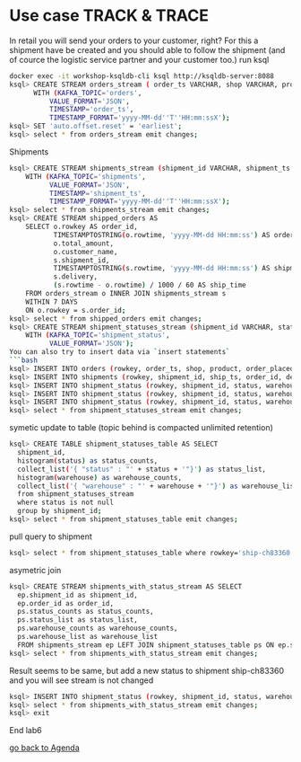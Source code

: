 # Use case TRACK & TRACE
In retail you will send your orders to your customer, right? For this a shipment have be created and you should able to follow the shipment (and of cource the logistic service partner and your customer too.)
run ksql
```bash
docker exec -it workshop-ksqldb-cli ksql http://ksqldb-server:8088
ksql> CREATE STREAM orders_stream ( order_ts VARCHAR, shop VARCHAR, product VARCHAR, order_placed VARCHAR, total_amount DOUBLE, customer_name VARCHAR)
      WITH (KAFKA_TOPIC='orders',
          VALUE_FORMAT='JSON',
          TIMESTAMP='order_ts',
          TIMESTAMP_FORMAT='yyyy-MM-dd''T''HH:mm:ssX');
ksql> SET 'auto.offset.reset' = 'earliest';
ksql> select * from orders_stream emit changes;
```
Shipments
```bash
ksql> CREATE STREAM shipments_stream (shipment_id VARCHAR, shipment_ts VARCHAR, order_id VARCHAR, delivery VARCHAR)
    WITH (KAFKA_TOPIC='shipments',
          VALUE_FORMAT='JSON',
          TIMESTAMP='shipment_ts',
          TIMESTAMP_FORMAT='yyyy-MM-dd''T''HH:mm:ssX');  
ksql> select * from shipments_stream emit changes;
ksql> CREATE STREAM shipped_orders AS
    SELECT o.rowkey AS order_id,
           TIMESTAMPTOSTRING(o.rowtime, 'yyyy-MM-dd HH:mm:ss') AS order_ts,
           o.total_amount,
           o.customer_name,
           s.shipment_id,
           TIMESTAMPTOSTRING(s.rowtime, 'yyyy-MM-dd HH:mm:ss') AS shipment_ts,
           s.delivery, 
           (s.rowtime - o.rowtime) / 1000 / 60 AS ship_time
    FROM orders_stream o INNER JOIN shipments_stream s
    WITHIN 7 DAYS
    ON o.rowkey = s.order_id;
ksql> select * from shipped_orders emit changes;
ksql> CREATE STREAM shipment_statuses_stream (shipment_id VARCHAR, status VARCHAR, warehouse VARCHAR)
    WITH (KAFKA_TOPIC='shipment_status',
          VALUE_FORMAT='JSON');
You can also try to insert data via `insert statements`
```bash
ksql> INSERT INTO orders (rowkey, order_ts, shop, product, order_placed, total_amount, customer_name) VALUES ("1", '2019-03-29T06:01:18Z', 'Otto', 'iPhoneX','Berlin', 133548.84, 'Mark Mustermann');
ksql> INSERT INTO shipments (rowkey, shipment_id, ship_ts, order_id, delivery) VALUES ('ship-ch83360','ship-ch83360', '2019-03-31T18:13:39Z', "1", 'UPS');
ksql> INSERT INTO shipment_status (rowkey, shipment_id, status, warehouse) VALUES ('ship-ch83360','ship-ch83360', 'in delivery', 'BERLIN');
ksql> INSERT INTO shipment_status (rowkey, shipment_id, status, warehouse) VALUES ('ship-ch83360','ship-ch83360', 'in delivery', 'FRANKFURT');
ksql> INSERT INTO shipment_status (rowkey, shipment_id, status, warehouse) VALUES ('ship-ch83360','ship-ch83360', 'delivered', '@customer');
ksql> select * from shipment_statuses_stream emit changes;
```
symetic update to table (topic behind is compacted unlimited retention)
```bash
ksql> CREATE TABLE shipment_statuses_table AS SELECT
  shipment_id,
  histogram(status) as status_counts,
  collect_list('{ "status" : "' + status + '"}') as status_list,
  histogram(warehouse) as warehouse_counts,
  collect_list('{ "warehouse" : "' + warehouse + '"}') as warehouse_list
  from shipment_statuses_stream
  where status is not null
  group by shipment_id;
ksql> select * from shipment_statuses_table emit changes;
```
pull query to shipment
```bash
ksql> select * from shipment_statuses_table where rowkey='ship-ch83360';
```
asymetric join
```bash
ksql> CREATE STREAM shipments_with_status_stream AS SELECT
  ep.shipment_id as shipment_id,
  ep.order_id as order_id,
  ps.status_counts as status_counts,
  ps.status_list as status_list,
  ps.warehouse_counts as warehouse_counts,
  ps.warehouse_list as warehouse_list
  FROM shipments_stream ep LEFT JOIN shipment_statuses_table ps ON ep.shipment_id = ps.shipment_id ;
ksql> select * from shipments_with_status_stream emit changes;
```
Result seems to be same, but add a new status to shipment ship-ch83360 and you will see stream is not changed
```bash
ksql> INSERT INTO shipment_status (rowkey, shipment_id, status, warehouse) VALUES ('ship-ch83360','ship-ch83360', 'post-update', '@attendee');
ksql> select * from shipments_with_status_stream emit changes;
ksql> exit
````
End lab6

[go back to Agenda](https://github.com/ora0600/confluent-ksqldb-hands-on-workshop/blob/master/README.md#hands-on-agenda-and-labs)
